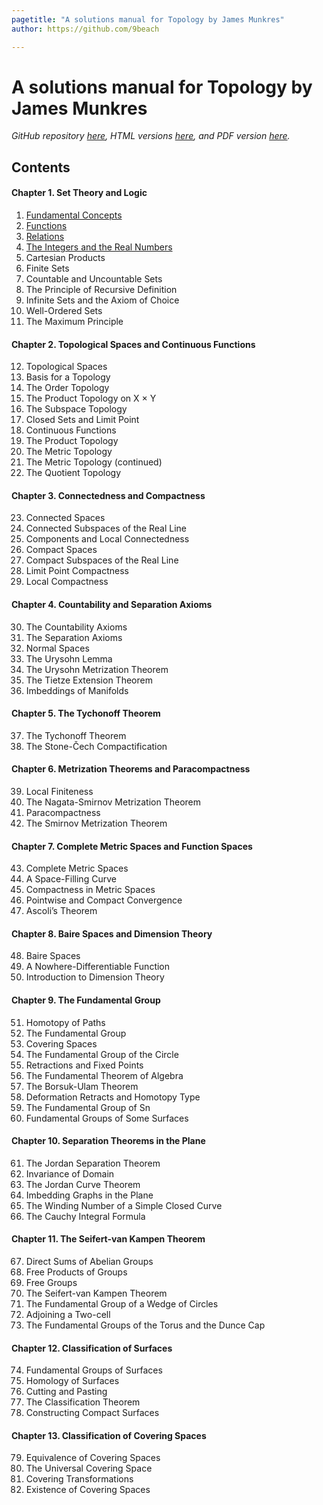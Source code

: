 ```yaml
---
pagetitle: "A solutions manual for Topology by James Munkres"
author: https://github.com/9beach

---
```


# A solutions manual for Topology by James Munkres

_GitHub repository [here](https://github.com/9beach/munkres-topology-solutions),
HTML versions [here](https://9beach.github.io/manuals/munkres-topology-solutions/),
and PDF version [here](https://github.com/9beach/munkres-topology-solutions/releases)._

## Contents

#### Chapter 1. Set Theory and Logic
1. [Fundamental Concepts](chap-01.md)
2. [Functions](chap-02.md)
3. [Relations](chap-03.md)
4. [The Integers and the Real Numbers](chap-04.md)
5. Cartesian Products
6. Finite Sets
7. Countable and Uncountable Sets
8. The Principle of Recursive Definition
9. Infinite Sets and the Axiom of Choice
10. Well-Ordered Sets
11. The Maximum Principle

#### Chapter 2. Topological Spaces and Continuous Functions
12. Topological Spaces
13. Basis for a Topology
14. The Order Topology
15. The Product Topology on X &#215; Y
16. The Subspace Topology
17. Closed Sets and Limit Point
18. Continuous Functions
19. The Product Topology
20. The Metric Topology
21. The Metric Topology (continued)
22. The Quotient Topology

#### Chapter 3. Connectedness and Compactness
23. Connected Spaces
24. Connected Subspaces of the Real Line
25. Components and Local Connectedness
26. Compact Spaces
27. Compact Subspaces of the Real Line
28. Limit Point Compactness
29. Local Compactness

#### Chapter 4. Countability and Separation Axioms
30. The Countability Axioms
31. The Separation Axioms
32. Normal Spaces
33. The Urysohn Lemma
34. The Urysohn Metrization Theorem
35. The Tietze Extension Theorem
36. Imbeddings of Manifolds

#### Chapter 5. The Tychonoff Theorem
37. The Tychonoff Theorem
38. The Stone-&#268;ech Compactification

#### Chapter 6. Metrization Theorems and Paracompactness
39. Local Finiteness
40. The Nagata-Smirnov Metrization Theorem
41. Paracompactness
42. The Smirnov Metrization Theorem

#### Chapter 7. Complete Metric Spaces and Function Spaces
43. Complete Metric Spaces
44. A Space-Filling Curve
45. Compactness in Metric Spaces
46. Pointwise and Compact Convergence
47. Ascoli&#8217;s Theorem

#### Chapter 8. Baire Spaces and Dimension Theory
48. Baire Spaces
49. A Nowhere-Differentiable Function
50. Introduction to Dimension Theory

#### Chapter 9. The Fundamental Group
51. Homotopy of Paths
52. The Fundamental Group
53. Covering Spaces
54. The Fundamental Group of the Circle
55. Retractions and Fixed Points
56. The Fundamental Theorem of Algebra
57. The Borsuk-Ulam Theorem
58. Deformation Retracts and Homotopy Type
59. The Fundamental Group of Sn
60. Fundamental Groups of Some Surfaces

#### Chapter 10. Separation Theorems in the Plane
61. The Jordan Separation Theorem
62. Invariance of Domain
63. The Jordan Curve Theorem
64. Imbedding Graphs in the Plane
65. The Winding Number of a Simple Closed Curve
66. The Cauchy Integral Formula

#### Chapter 11. The Seifert-van Kampen Theorem
67. Direct Sums of Abelian Groups
68. Free Products of Groups
69. Free Groups
70. The Seifert-van Kampen Theorem
71. The Fundamental Group of a Wedge of Circles
72. Adjoining a Two-cell
73. The Fundamental Groups of the Torus and the Dunce Cap

#### Chapter 12. Classification of Surfaces
74. Fundamental Groups of Surfaces
75. Homology of Surfaces
76. Cutting and Pasting
77. The Classification Theorem
78. Constructing Compact Surfaces

#### Chapter 13. Classification of Covering Spaces
79. Equivalence of Covering Spaces
80. The Universal Covering Space
81. Covering Transformations
82. Existence of Covering Spaces
